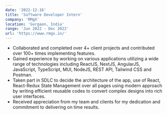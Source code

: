```yaml
---
date: '2022-12-16'
title: 'Software Developer Intern'
company: 'RMgX'
location: 'Gurgaon, India'
range: 'Jun 2022 - Dec 2022'
url: 'https://www.rmgx.in/'
---
```


- Collaborated and completed over 4+ client projects and contributed over 100+ times implementing features.
- Gained experience by working on various applications utilizing a wide range of technologies including ReactJS, NextJS, AngularJS, JavaScript, TypeScript, MUI, NodeJS, REST API, Tailwind CSS and Postman.
- Taken part in SDLC to decide the architecture of the app, use of React, React-Redux State Management over all pages using modern approach by writing efficient reusable codes to convert complex designs into rich user interfaces.
- Received appreciation from my team and clients for my dedication and commitment to delivering on time results.
